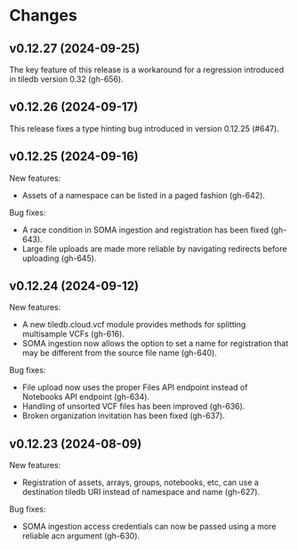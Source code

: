 # Changes

## v0.12.27 (2024-09-25)

The key feature of this release is a workaround for a regression introduced in tiledb version 0.32 (gh-656).

## v0.12.26 (2024-09-17)

This release fixes a type hinting bug introduced in version 0.12.25 (#647).

## v0.12.25 (2024-09-16)

New features:

- Assets of a namespace can be listed in a paged fashion (gh-642).

Bug fixes:

- A race condition in SOMA ingestion and registration has been fixed (gh-643).
- Large file uploads are made more reliable by navigating redirects before uploading (gh-645).

## v0.12.24 (2024-09-12)

New features:

- A new tiledb.cloud.vcf module provides methods for splitting multisample VCFs (gh-616).
- SOMA ingestion now allows the option to set a name for registration that may be different from the source file name (gh-640).

Bug fixes:

- File upload now uses the proper Files API endpoint instead of Notebooks API endpoint (gh-634).
- Handling of unsorted VCF files has been improved (gh-636).
- Broken organization invitation has been fixed (gh-637).

## v0.12.23 (2024-08-09)

New features:

- Registration of assets, arrays, groups, notebooks, etc, can use a destination tiledb URI instead of namespace and name (gh-627).

Bug fixes:

- SOMA ingestion access credentials can now be passed using a more reliable acn argument (gh-630).
